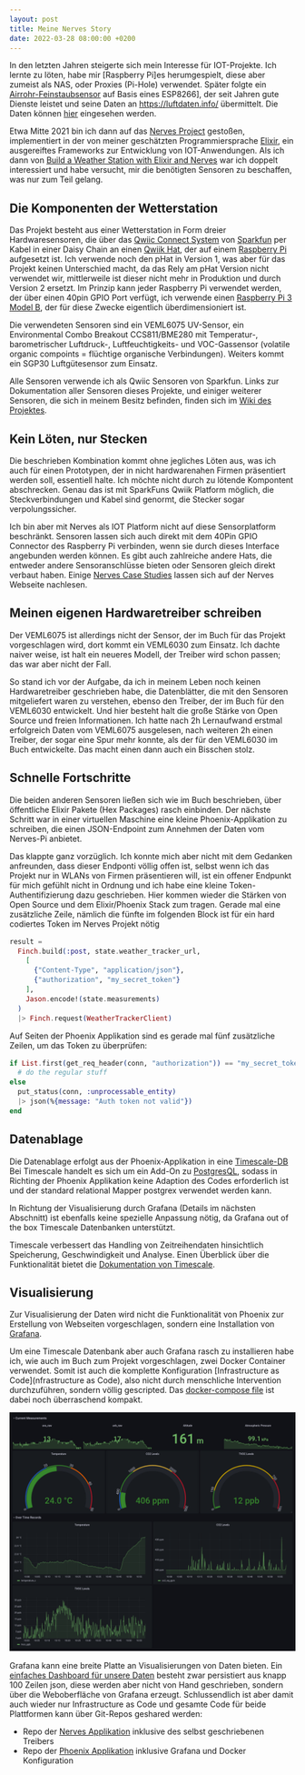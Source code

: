 ```yaml
---
layout: post
title: Meine Nerves Story
date: 2022-03-28 08:00:00 +0200
---
```


In den letzten Jahren steigerte sich mein Interesse für IOT-Projekte. Ich lernte zu löten,
habe mir [Raspberry Pi]es herumgespielt, diese aber zumeist als NAS, oder Proxies (Pi-Hole) verwendet.
Später folgte ein [Airrohr-Feinstaubsensor]((https://sensor.community/de/sensors/airrohr/))
auf Basis eines ESP8266], der seit Jahren gute Dienste leistet und seine Daten an
<https://luftdaten.info/> übermittelt.
Die Daten können [hier](http://deutschland.maps.sensor.community/#14/48.2265/16.4151) eingesehen werden.

Etwa Mitte 2021 bin ich dann auf das [Nerves Project](https://www.nerves-project.org/)
gestoßen, implementiert in der von meiner geschätzten Programmiersprache
[Elixir](https://elixir-lang.org/), ein ausgereiftes Frameworks zur Entwicklung von IOT-Anwendungen.
Als ich dann von
[Build a Weather Station with Elixir and Nerves](https://pragprog.com/titles/passweather/build-a-weather-station-with-elixir-and-nerves/)
war ich doppelt interessiert und habe versucht, mir die benötigten Sensoren zu beschaffen, was nur
zum Teil gelang.

## Die Komponenten der Wetterstation

Das Projekt besteht aus einer Wetterstation in Form dreier Hardwaresensoren, die über das
[Qwiic Connect System](https://www.sparkfun.com/qwiic) von [Sparkfun](https://www.sparkfun.com/)
per Kabel in einer Daisy Chain an einen
[Qwiik Hat](https://www.sparkfun.com/products/retired/15351), der
auf einem [Raspberry Pi](https://www.raspberrypi.org/) aufgesetzt ist. Ich verwende noch den pHat in
Version 1, was aber für das Projekt keinen Unterschied macht, da das Rely am pHat Version nicht
verwendet wir, mittlerweile ist dieser nicht mehr in Produktion und durch Version 2 ersetzt.
Im Prinzip kann jeder Raspberry Pi verwendet werden, der über einen 40pin GPIO Port verfügt,
ich verwende einen [Raspberry Pi 3 Model B](https://www.raspberrypi.com/products/raspberry-pi-3-model-b/),
der für diese Zwecke eigentlich überdimensioniert ist.

Die verwendeten Sensoren sind ein VEML6075 UV-Sensor, ein Environmental Combo Breakout CCS811/BME280
mit Temperatur-, barometrischer Luftdruck-, Luftfeuchtigkeits- und VOC-Gassensor
(volatile organic compoints = flüchtige organische Verbindungen). Weiters kommt ein SGP30
Luftgütesensor zum Einsatz.

Alle Sensoren verwende ich als Qwiic Sensoren von Sparkfun. Links zur Dokumentation aller Sensoren
dieses Projekte, und einiger weiterer Sensoren, die sich in meinem Besitz befinden,  finden sich im
[Wiki des Projektes](https://code.informatom.com/Informatom/iot_demo_nerves/wiki/Home).

## Kein Löten, nur Stecken

Die beschrieben Kombination kommt ohne jegliches Löten aus, was ich auch für einen Prototypen, der
in nicht hardwarenahen Firmen präsentiert werden soll, essentiell halte. Ich möchte nicht durch zu
lötende Kompontent abschrecken. Genau das ist mit SparkFuns Qwiik Platform möglich, die
Steckverbindungen und Kabel sind genormt, die Stecker sogar verpolungssicher.

Ich bin aber mit Nerves als IOT Platform nicht auf diese Sensorplatform beschränkt. Sensoren lassen
sich auch direkt mit dem 40Pin GPIO Connector des Raspberry Pi verbinden, wenn sie durch dieses
Interface angebunden werden können. Es gibt auch zahlreiche andere Hats, die entweder andere
Sensoranschlüsse bieten oder Sensoren gleich direkt verbaut haben. Einige
[Nerves Case Studies](https://www.nerves-project.org/case-studies.html) lassen sich auf der Nerves
Webseite nachlesen.

## Meinen eigenen Hardwaretreiber schreiben

Der VEML6075 ist allerdings nicht der Sensor, der im Buch für das Projekt vorgeschlagen wird,
dort kommt ein VEML6030 zum Einsatz. Ich dachte naiver weise, ist halt ein neueres Modell,
der Treiber wird schon passen; das war aber nicht der Fall.

So stand ich vor der Aufgabe, da ich in meinem Leben noch keinen Hardwaretreiber geschrieben
habe, die Datenblätter, die mit den Sensoren mitgeliefert waren zu verstehen, ebenso
den Treiber, der im Buch für den VEML6030 entwickelt. Und hier besteht halt die große Stärke
von Open Source und freien Informationen. Ich hatte nach 2h Lernaufwand erstmal erfolgreich Daten
vom VEML6075 ausgelesen, nach weiteren 2h einen Treiber, der sogar eine Spur mehr konnte, als
der für den VEML6030 im Buch entwickelte. Das macht einen dann auch ein Bisschen stolz.

## Schnelle Fortschritte

Die beiden anderen Sensoren ließen sich wie im Buch beschrieben, über öffentliche Elixir Pakete
(Hex Packages) rasch einbinden. Der nächste Schritt war in einer virtuellen Maschine eine kleine
Phoenix-Applikation zu schreiben, die einen JSON-Endpoint zum Annehmen der Daten vom Nerves-Pi
anbietet.

Das klappte ganz vorzüglich. Ich konnte mich aber nicht mit dem Gedanken anfreunden, dass dieser
Endponti völlig offen ist, selbst wenn ich das Projekt nur in WLANs von Firmen präsentieren will,
ist ein offener Endpunkt für mich gefühlt nicht in Ordnung und ich habe eine kleine
Token-Authentifizierung dazu geschrieben. Hier kommen wieder die Stärken von Open Source und
dem Elixir/Phoenix Stack zum tragen. Gerade mal eine zusätzliche Zeile, nämlich die fünfte im
folgenden Block ist für ein hard codiertes Token im Nerves Projekt nötig

```elixir
result =
  Finch.build(:post, state.weather_tracker_url,
    [
      {"Content-Type", "application/json"},
      {"authorization", "my_secret_token"}
    ],
    Jason.encode!(state.measurements)
  )
  |> Finch.request(WeatherTrackerClient)
```

Auf Seiten der Phoenix Applikation sind es gerade mal fünf zusätzliche Zeilen, um das Token zu
überprüfen:

```elixir
if List.first(get_req_header(conn, "authorization")) == "my_secret_token" do
  # do the regular stuff
else
  put_status(conn, :unprocessable_entity)
  |> json(%{message: "Auth token not valid"})
end
```

## Datenablage

Die Datenablage erfolgt aus der Phoenix-Applikation in eine [Timescale-DB](https://www.timescale.com/)
Bei Timescale handelt es sich um ein Add-On zu [PostgresQL](https://www.postgresql.org/), sodass
in Richting der Phoenix Applikation keine Adaption des Codes erforderlich ist und der standard relational
Mapper postgrex verwendet werden kann.

In Richtung der Visualisierung durch Grafana (Details im nächsten Abschnitt) ist ebenfalls keine
spezielle Anpassung nötig, da Grafana out of the box Timescale Datenbanken unterstützt.

Timescale verbessert das Handling von Zeitreihendaten hinsichtlich Speicherung, Geschwindigkeit und Analyse.
Einen Überblick über die Funktionalität bietet die [Dokumentation von Timescale](https://docs.timescale.com/timescaledb/latest/overview).

## Visualisierung

Zur Visualisierung der Daten wird nicht die Funktionalität von Phoenix zur Erstellung von Webseiten
vorgeschlagen, sondern eine Installation von [Grafana](https://grafana.com/).

Um eine Timescale Datenbank aber auch Grafana rasch zu installieren habe ich, wie auch im Buch zum
Projekt vorgeschlagen, zwei Docker Container verwendet. Somit ist auch die komplette Konfiguration
[Infrastructure as Code](nfrastructure as Code), also nicht durch menschliche Intervention durchzuführen,
sondern völlig gescripted. Das [docker-compose file](https://code.informatom.com/Informatom/iot_demo_phoenix/src/branch/master/docker-compose.yml)
ist dabei noch überraschend kompakt.

![Grafana Dashboard](/img/nerves/grafana.png)

Grafana kann eine breite Platte an Visualisierungen von Daten bieten. Ein
[einfaches Dashboard für unsere Daten](https://code.informatom.com/Informatom/iot_demo_phoenix/src/branch/master/grafana_dashboard.json)
besteht zwar persistiert aus knapp 100 Zeilen json, diese werden aber nicht von Hand geschrieben,
sondern über die Weboberfläche von Grafana erzeugt. Schlussendlich ist aber damit auch wieder nur
Infrastructure as Code und gesamte Code für beide Plattformen kann über Git-Repos geshared werden:

* Repo der [Nerves Applikation](https://code.informatom.com/Informatom/iot_demo_nerves) inklusive des
selbst geschriebenen Treibers
* Repo der [Phoenix Applikation](https://code.informatom.com/Informatom/iot_demo_phoenix) inklusive
Grafana und Docker Konfiguration
